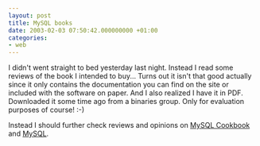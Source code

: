 ```yaml
---
layout: post
title: MySQL books
date: 2003-02-03 07:50:42.000000000 +01:00
categories:
- web
---
```

I didn't went straight to bed yesterday last night. Instead I read some reviews of the book I intended to buy... Turns out it isn't that good actually since it only contains the documentation you can find on the site or included with the software on paper. And I also realized I have it in PDF. Downloaded it some time ago from a binaries group. Only for evaluation purposes of course! :-)

Instead I should further check reviews and opinions on <a href="http://www.amazon.co.uk/exec/obidos/ASIN/0596001452/026-1593954-2034021" title="by Paul DuBois">MySQL Cookbook</a> and <a href="http://www.amazon.co.uk/exec/obidos/ASIN/0735709211/026-1593954-2034021" title="also by Paul DuBois">MySQL</a>.

